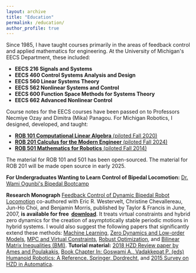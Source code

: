 ```yaml
---
layout: archive
title: "Education"
permalink: /education/
author_profile: true
---
```


Since 1985, I have taught courses primarily in the areas of feedback control and applied mathematics for engineering. At the University of Michigan's EECS Department, these included:

- **EECS 216 Signals and Systems**
- **EECS 460 Control Systems Analysis and Design**
- **EECS 560 Linear Systems Theory**
- **EECS 562 Nonlinear Systems and Control**
- **EECS 600 Function Space Methods for Systems Theory**
- **EECS 662 Advanced Nonlinear Control**

Course notes for the EECS courses have been passed on to Professors Necmiye Ozay and Dimitra (Mika) Panagou. For Michigan Robotics, I designed, developed, and taught:

*   [**ROB 101 Computational Linear Algebra** (piloted Fall 2020)](rob101.html)
*   [**ROB 201 Calculus for the Modern Engineer** (piloted Fall 2024)](rob201.html)
*   [**ROB 501 Mathematics for Robotics** (piloted Fall 2014)](rob501.html)


 The material for ROB 101 and 501 has been open-sourced. The material for ROB 201 will be made open source in early 2025.

**For Undergraduates Wanting to Learn Control of Bipedal Locomotion:** [Dr. Wami Ogunbi's Bipedal Bootcamp](https://wamiogunbi.com/biped-bootcamp)
 
 **Research Monograph** [Feedback Control of Dynamic Bipedal Robot Locomotion](https://grizzle.robotics.umich.edu/publications/biped-book) co-authored with Eric R. Westervelt, Christine Chevallereau, Jun-Ho Choi, and Benjamin Morris, published by Taylor & Francis in June, 2007, **is available for free  [download](/files/Westervelt_biped_control_book_15_May_2007.pdf)**. It treats virtual constraints and hybrid zero dynamics for the creation of asymptotically stable periodic motions in hybrid systems. I would also suggest the following papers that significantly extend these methods: [Machine Learning](https://arxiv.org/abs/1711.02223),  [Zero Dynamics and Low-order Models](https://arxiv.org/abs/2105.08170), [MPC and Virtual Constraints](https://arxiv.org/abs/2109.14862), [Robust Optimization](http://journals.sagepub.com/doi/abs/10.1177/0278364917708249), and [Bilinear Matrix Inequalities (BMI)](http://journals.sagepub.com/doi/abs/10.1177/0278364915593400). **Tutorial material:** [2018 HZD Review paper by Ames and Poulakakis](http://ames.caltech.edu/HZD_bookchapter.pdf), [Book Chapter In: Goswami A., Vadakkepat P. (eds) Humanoid Robotics: A Reference. Springer, Dordrecht](https://arxiv.org/abs/1706.01127), and [2015 Survey on HZD in Automatica](https://www.sciencedirect.com/science/article/pii/S0005109814001654).


 